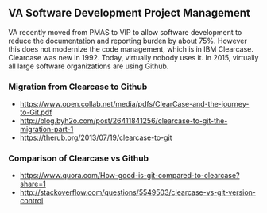 ## VA Software Development Project Management 

VA recently moved from PMAS to VIP to allow software development to reduce the documentation and reporting burden by about 75%.
However this does not modernize the code management, which is in IBM Clearcase.  Clearcase was new in 1992.  Today, virtually nobody uses it.  In 2015, virtually all large software organizations are using Github.

### Migration from Clearcase to Github
* https://www.open.collab.net/media/pdfs/ClearCase-and-the-journey-to-Git.pdf
* http://blog.byh2o.com/post/26411841256/clearcase-to-git-the-migration-part-1
* https://therub.org/2013/07/19/clearcase-to-git


### Comparison of Clearcase vs Github
* https://www.quora.com/How-good-is-git-compared-to-clearcase?share=1
* http://stackoverflow.com/questions/5549503/clearcase-vs-git-version-control

